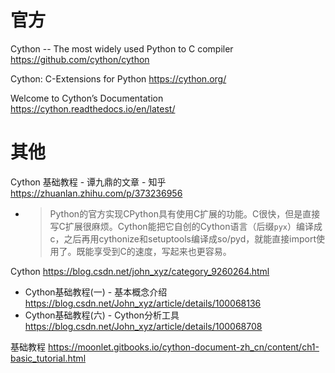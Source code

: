 
# 官方

Cython -- The most widely used Python to C compiler https://github.com/cython/cython

Cython: C-Extensions for Python https://cython.org/

Welcome to Cython’s Documentation https://cython.readthedocs.io/en/latest/

# 其他

Cython 基础教程 - 谭九鼎的文章 - 知乎 https://zhuanlan.zhihu.com/p/373236956
- > Python的官方实现CPython具有使用C扩展的功能。C很快，但是直接写C扩展很麻烦。Cython能把它自创的Cython语言（后缀`pyx`）编译成c，之后再用cythonize和setuptools编译成so/pyd，就能直接import使用了。既能享受到C的速度，写起来也更容易。

Cython https://blog.csdn.net/john_xyz/category_9260264.html
- Cython基础教程(一) - 基本概念介绍 https://blog.csdn.net/John_xyz/article/details/100068136
- Cython基础教程(六) - Cython分析工具 https://blog.csdn.net/John_xyz/article/details/100068708

基础教程 https://moonlet.gitbooks.io/cython-document-zh_cn/content/ch1-basic_tutorial.html

